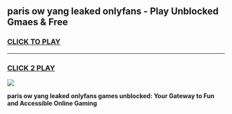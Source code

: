 
## paris ow yang leaked onlyfans - Play Unblocked Gmaes & Free
<h3>
<a href="https://premium.freeplayer.one?title=paris_ow_yang_leaked_onlyfans&ref=20F">CLICK TO PLAY</a></h3>
<hr>

<h3>
<a href="https://premium.freeplayer.one?title=paris_ow_yang_leaked_onlyfans&ref=20F">CLICK 2 PLAY</a>
  
</h3>

<a href="https://premium.freeplayer.one?title=paris_ow_yang_leaked_onlyfans&ref=20F/"><img src="https://clearcache.store/games.png"></a>


**paris ow yang leaked onlyfans games unblocked: Your Gateway to Fun and Accessible Online Gaming**
